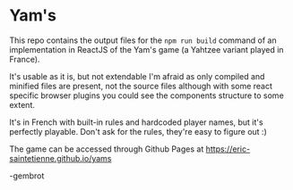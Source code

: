 # Yam's

This repo contains the output files for the `npm run build` command of an implementation in ReactJS of the Yam's game (a Yahtzee variant played in France).

It's usable as it is, but not extendable I'm afraid as only compiled and minified files are present, not the source files although with some react specific browser plugins you could see the components structure to some extent.

It's in French with built-in rules and hardcoded player names, but it's perfectly playable. Don't ask for the rules, they're easy to figure out :)

The game can be accessed through Github Pages at https://eric-saintetienne.github.io/yams

-gembrot
